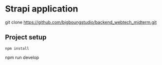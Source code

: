 # Strapi application

git clone https://github.com/bigboungstudio/backend_webtech_midterm.git
## Project setup
```
npm install
```
npm run develop
